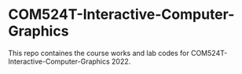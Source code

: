 # COM524T-Interactive-Computer-Graphics
This repo containes the course works and lab codes for COM524T-Interactive-Computer-Graphics 2022.
